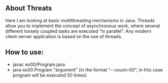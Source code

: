 ## About Threats
Here I am looking at basic multithreading mechanisms in Java. 
Threads allow you to implement the concept of asynchronous work, where several different loosely coupled tasks are executed “in parallel”.
Any modern client-server application is based on the use of threads.

## How to use:
* javac ex00/Program.java
* java ex00.Program "argument" (in the format "--count=50", in this case program will be executed 50 times)